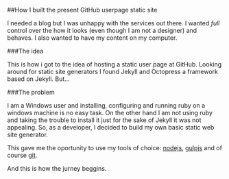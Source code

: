 ##How I built the present GitHub userpage static site

I needed a blog but I was unhappy with the services out there. I wanted *full* control over the 
how it looks (even though I am not a designer) and behaves. I also wanted to have my content on my computer.

###The idea

This is how i got to the idea of hosting a static user page at GitHub. Looking around for static 
site generators I found Jekyll and Octopress a framework based on Jekyll. But...

###The problem

I am a Windows user and installing, configuring and running ruby on a windows machine is no easy task. 
On the other hand I am not using ruby and taking the trouble to install it just for the sake of Jekyll 
it was not appealing. So, as a developer, I decided to build my own basic static web site generator.

This gave me the oportunity to use my tools of choice: [nodejs](http://nodejs.org/), 
[gulpjs](http://gulpjs.com/) and of course [git](http://git-scm.com/).

And this is how the jurney beggins.